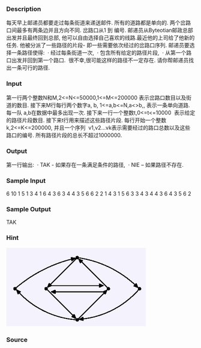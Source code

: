 
### Description
每天早上邮递员都要走过每条街道来递送邮件. 所有的道路都是单向的. 两个岔路口间最多有两条边并且方向不同. 岔路口从1 到 编号. 邮递员从Byteotian邮政总部出发并且最终回到总部, 他可以自由选择自己喜欢的线路.最近他的上司给了他新的任务. 他被分派了一些路径的片段- 即一些需要依次经过的岔路口序列. 邮递员要选择一条路径使得: 
· 经过每条街道一次, 
· 包含所有给定的路径片段, 
· 从第一个路口出发并回到第一个路口. 
很不幸,很可能这样的路径不一定存在. 请你帮邮递员找出一条可行的路径.

### Input
第一行两个整数N和M,2<=N<=50000,1<=M<=200000 表示岔路口数目以及街道的数目. 接下来M行每行两个数字a, b,
1<=a,b<=N,a<>b,, 表示一条单向道路. 每一队 a,b在数据中最多出现一次. 接下来一行一个整数t,0<=t<=10000 
表示给定的路径片段数目. 接下来t行用来描述这些路径片段. 每行开始一个整数 k,2<=K<=200000, 并且一个序列
 v1,v2…vk表示需要经过的路口总数以及这些路口的编号. 所有路径片段的总长不超过1000000.


### Output
第一行输出: 
· TAK - 如果存在一条满足条件的路径, 
· NIE – 如果路径不存在.

### Sample Input
6 10
1 5
1 3
4 1
6 4
3 6
3 4
4 3
5 6
6 2
2 1
4
3 1 5 6
3 3 4 3
4 4 3 6 4
3 5 6 2

### Sample Output
TAK

### Hint
![](/JudgeOnline/images/1515.jpg)
### Source
